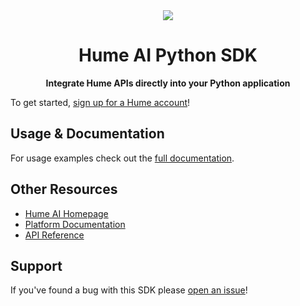 <div align="center">
  <img src="https://storage.googleapis.com/hume-public-logos/hume/hume-banner.png">
  <h1>Hume AI Python SDK</h1>

  <p>
    <strong>Integrate Hume APIs directly into your Python application</strong>
  </p>
</div>

To get started, [sign up for a Hume account](https://beta.hume.ai/sign-up)!

## Usage & Documentation

For usage examples check out the [full documentation](https://humeai.github.io/hume-python-sdk/).

## Other Resources

- [Hume AI Homepage](https://hume.ai)
- [Platform Documentation](https://help.hume.ai/basics/about-hume-ai)
- [API Reference](https://docs.hume.ai)

## Support

If you've found a bug with this SDK please [open an issue](https://github.com/HumeAI/hume-python-sdk/issues/new)!
